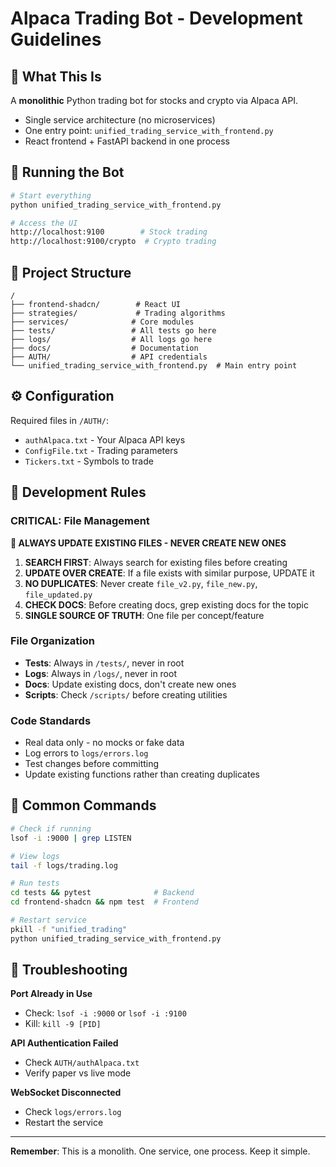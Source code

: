 # Alpaca Trading Bot - Development Guidelines

## 🎯 What This Is
A **monolithic** Python trading bot for stocks and crypto via Alpaca API.
- Single service architecture (no microservices)
- One entry point: `unified_trading_service_with_frontend.py`
- React frontend + FastAPI backend in one process

## 🚀 Running the Bot
```bash
# Start everything
python unified_trading_service_with_frontend.py

# Access the UI
http://localhost:9100        # Stock trading
http://localhost:9100/crypto  # Crypto trading
```

## 📁 Project Structure
```
/
├── frontend-shadcn/        # React UI
├── strategies/             # Trading algorithms
├── services/              # Core modules
├── tests/                 # All tests go here
├── logs/                  # All logs go here
├── docs/                  # Documentation
├── AUTH/                  # API credentials
└── unified_trading_service_with_frontend.py  # Main entry point
```

## ⚙️ Configuration
Required files in `/AUTH/`:
- `authAlpaca.txt` - Your Alpaca API keys
- `ConfigFile.txt` - Trading parameters
- `Tickers.txt` - Symbols to trade

## 📝 Development Rules

### CRITICAL: File Management
**🚨 ALWAYS UPDATE EXISTING FILES - NEVER CREATE NEW ONES**
1. **SEARCH FIRST**: Always search for existing files before creating
2. **UPDATE OVER CREATE**: If a file exists with similar purpose, UPDATE it
3. **NO DUPLICATES**: Never create `file_v2.py`, `file_new.py`, `file_updated.py`
4. **CHECK DOCS**: Before creating docs, grep existing docs for the topic
5. **SINGLE SOURCE OF TRUTH**: One file per concept/feature

### File Organization
- **Tests**: Always in `/tests/`, never in root
- **Logs**: Always in `/logs/`, never in root  
- **Docs**: Update existing docs, don't create new ones
- **Scripts**: Check `/scripts/` before creating utilities

### Code Standards
- Real data only - no mocks or fake data
- Log errors to `logs/errors.log`
- Test changes before committing
- Update existing functions rather than creating duplicates

## 🔧 Common Commands

```bash
# Check if running
lsof -i :9000 | grep LISTEN

# View logs
tail -f logs/trading.log

# Run tests
cd tests && pytest              # Backend
cd frontend-shadcn && npm test  # Frontend

# Restart service
pkill -f "unified_trading"
python unified_trading_service_with_frontend.py
```

## 🚨 Troubleshooting

**Port Already in Use**
- Check: `lsof -i :9000` or `lsof -i :9100`
- Kill: `kill -9 [PID]`

**API Authentication Failed**
- Check `AUTH/authAlpaca.txt`
- Verify paper vs live mode

**WebSocket Disconnected**
- Check `logs/errors.log`
- Restart the service

---

**Remember**: This is a monolith. One service, one process. Keep it simple.